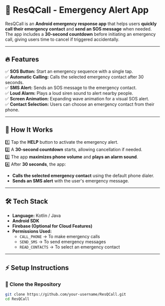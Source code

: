 # 🚨 ResQCall - Emergency Alert App

ResQCall is an **Android emergency response app** that helps users **quickly call their emergency contact** and **send an SOS message** when needed. The app includes a **30-second countdown** before initiating an emergency call, giving users time to cancel if triggered accidentally.

---

## 🔥 Features

✅ **SOS Button:** Start an emergency sequence with a single tap.  
✅ **Automatic Calling:** Calls the selected emergency contact after 30 seconds.  
✅ **SMS Alert:** Sends an SOS message to the emergency contact.  
✅ **Loud Alarm:** Plays a loud siren sound to alert nearby people.  
✅ **Screen Animation:** Expanding wave animation for a visual SOS alert.  
✅ **Contact Selection:** Users can choose an emergency contact from their phone.  

---

## 🚀 How It Works

1️⃣ Tap the **HELP** button to activate the emergency alert.  
2️⃣ A **30-second countdown** starts, allowing cancellation if needed.  
3️⃣ The app **maximizes phone volume** and **plays an alarm sound**.  
4️⃣ After **30 seconds**, the app:  
   - **Calls the selected emergency contact** using the default phone dialer.  
   - **Sends an SMS alert** with the user's emergency message.  

---

## 🛠️ Tech Stack

- **Language:** Kotlin / Java  
- **Android SDK**  
- **Firebase (Optional for Cloud Features)**  
- **Permissions Used:**  
  - `CALL_PHONE` → To make emergency calls  
  - `SEND_SMS` → To send emergency messages  
  - `READ_CONTACTS` → To select an emergency contact  

---

## ⚡ Setup Instructions

### 🔹 Clone the Repository
```sh
git clone https://github.com/your-username/ResQCall.git
cd ResQCall

